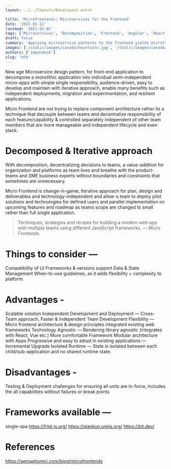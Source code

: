 ```yaml
---
layout: ../../layouts/BaseLayout.astro

title: 'Microfrontends: Microservices for the Frontend'
date: '2021-01-12'
lastmod: '2021-02-01'
tags: ['Microservices', 'Decomposition', 'Frontend', 'Angular', 'React']
draft: false
summary: 'Applying microservice patterns to the frontend yields microfrontends. With them, we get the benefits of microservices in the frontend.'
images: ['/static/images/canada/mountains.jpg', '/static/images/canada/toronto.jpg']
authors: ['impondesk']
slug: 'mfe'
---
```


<main class="max-w-7xl mx-auto">

New age Microservice design pattern, for front-end application to decompose a monolithic application into individual semi-independent micro-apps with simple single responsibility, audience-driven, easy to develop and maintain with iterative approach, enable many benefits such as independent deployments, migration and experimentation, and resilient applications.

Micro Frontend are not trying to replace component architecture rather its a technique that decouple between teams and decentralize responsibility of each feature/capability & controlled separately independent of other team members that are more manageable and independent lifecycle and even stack.

# Decomposed & Iterative approach

With decomposition, decentralizing decisions to teams, a value-addition for organization and platforms as team lives and breathe with the product-teams and SME business experts without boundaries and constraints that sometimes are unnecessary.

Micro Frontend is change-in-game, Iterative approach for plan, design and deliverables and technology-independent and allow-s team to deploy pilot solutions and technologies for defined users and parallel implementation on upcoming features and roadmap as teams scope are changed to small rather than full single application.



> Techniques, strategies and recipes for building a modern web app with multiple teams using different JavaScript frameworks. — Micro Frontends


# Things to consider —

Compatibility of UI Frameworks & versions support
Data & State Management
When-to-use guidelines, as it adds flexibility + complexity to platform

# Advantages -

Scalable solution
Independent Development and Deployment — Cross-Team approach, Faster & Independent Team Development
Flexibility — Micro frontend architecture & design principles integrated existing web frameworks
Technology Agnostic — Rendering library agnostic (integrates with React, Vue etc.)
More comfortable Framework
Modular architecture with Apps
Progressive and easy to adopt in existing applications — Incremental Upgrade
Isolated Runtime — State is isolated between each child/sub-application and no shared runtime state.

# Disadvantages -

Testing & Deployment challenges for ensuring all units are in-force, includes the all capabilities without failures or break points

# Frameworks available —

single-spa
https://frint.js.org/
https://qiankun.umijs.org/
https://bit.dev/


# References
https://semaphoreci.com/blog/microfrontends 




</main>